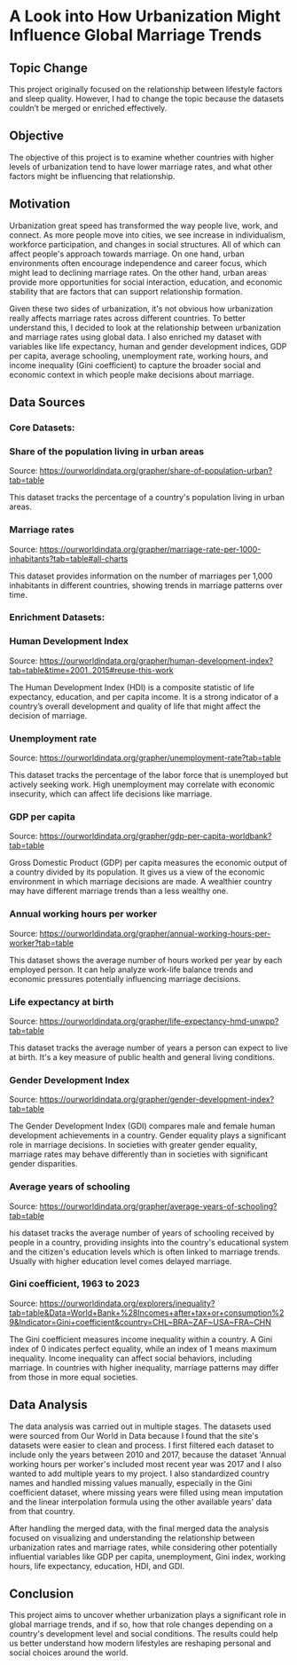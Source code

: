 # A Look into How Urbanization Might Influence Global Marriage Trends

## Topic Change
This project originally focused on the relationship between lifestyle factors and sleep quality. However, I had to change the topic because the datasets couldn’t be merged or enriched effectively.

## Objective
The objective of this project is to examine whether countries with higher levels of urbanization tend to have lower marriage rates, and what other factors might be influencing that relationship.

## Motivation
Urbanization great speed has transformed the way people live, work, and connect. As more people move into cities, we see increase in individualism, workforce participation, and changes in social structures. All of which can affect people's approach towards marriage. On one hand, urban environments often encourage independence and career focus, which might lead to declining marriage rates. On the other hand, urban areas provide more opportunities for social interaction, education, and economic stability that are factors that can support relationship formation.

Given these two sides of urbanization, it's not obvious how urbanization really affects marriage rates across different countries. To better understand this, I decided to look at the relationship between urbanization and marriage rates using global data. I also enriched my dataset with variables like life expectancy, human and gender development indices, GDP per capita, average schooling, unemployment rate, working hours, and income inequality (Gini coefficient) to capture the broader social and economic context in which people make decisions about marriage.

## Data Sources
### Core Datasets:
### Share of the population living in urban areas
Source: https://ourworldindata.org/grapher/share-of-population-urban?tab=table

This dataset tracks the percentage of a country's population living in urban areas. 


### Marriage rates
Source: https://ourworldindata.org/grapher/marriage-rate-per-1000-inhabitants?tab=table#all-charts

This dataset provides information on the number of marriages per 1,000 inhabitants in different countries, showing trends in marriage patterns over time.



### Enrichment Datasets:
### Human Development Index
Source: https://ourworldindata.org/grapher/human-development-index?tab=table&time=2001..2015#reuse-this-work

The Human Development Index (HDI) is a composite statistic of life expectancy, education, and per capita income. It is a strong indicator of a country’s overall development and quality of life that might affect the decision of marriage.


### Unemployment rate
Source: https://ourworldindata.org/grapher/unemployment-rate?tab=table

This dataset tracks the percentage of the labor force that is unemployed but actively seeking work. High unemployment may correlate with economic insecurity, which can affect life decisions like marriage.


### GDP per capita
Source: https://ourworldindata.org/grapher/gdp-per-capita-worldbank?tab=table

Gross Domestic Product (GDP) per capita measures the economic output of a country divided by its population. It gives us a view of the economic environment in which marriage decisions are made. A wealthier country may have different marriage trends than a less wealthy one.


### Annual working hours per worker
Source: https://ourworldindata.org/grapher/annual-working-hours-per-worker?tab=table

This dataset shows the average number of hours worked per year by each employed person. It can help analyze work-life balance trends and economic pressures potentially influencing marriage decisions.


### Life expectancy at birth
Source: https://ourworldindata.org/grapher/life-expectancy-hmd-unwpp?tab=table

This dataset tracks the average number of years a person can expect to live at birth. It's a key measure of public health and general living conditions.


### Gender Development Index
Source: https://ourworldindata.org/grapher/gender-development-index?tab=table

The Gender Development Index (GDI) compares male and female human development achievements in a country. Gender equality plays a significant role in marriage decisions. In societies with greater gender equality, marriage rates may behave differently than in societies with significant gender disparities.


### Average years of schooling
Source: https://ourworldindata.org/grapher/average-years-of-schooling?tab=table

his dataset tracks the average number of years of schooling received by people in a country, providing insights into the country's educational system and the citizen's education levels which is often linked to marriage trends. Usually with higher education level comes delayed marriage.


### Gini coefficient, 1963 to 2023
Source: https://ourworldindata.org/explorers/inequality?tab=table&Data=World+Bank+%28Incomes+after+tax+or+consumption%29&Indicator=Gini+coefficient&country=CHL~BRA~ZAF~USA~FRA~CHN

The Gini coefficient measures income inequality within a country. A Gini index of 0 indicates perfect equality, while an index of 1 means maximum inequality. Income inequality can affect social behaviors, including marriage. In countries with higher inequality, marriage patterns may differ from those in more equal societies.


## Data Analysis
The data analysis was carried out in multiple stages. The datasets used were sourced from Our World in Data because I found that the site's datasets were easier to clean and process. I first filtered each dataset to include only the years between 2010 and 2017, because the dataset 'Annual working hours per worker's included most recent year was 2017 and I also wanted to add multiple years to my project. I also standardized country names and handled missing values manually, especially in the Gini coefficient dataset, where missing years were filled using mean imputation and the linear interpolation formula using the other available years' data from that country. 

After handling the merged data, with the final merged data the analysis focused on visualizing and understanding the relationship between urbanization rates and marriage rates, while considering other potentially influential variables like GDP per capita, unemployment, Gini index, working hours, life expectancy, education, HDI, and GDI. 


## Conclusion
This project aims to uncover whether urbanization plays a significant role in global marriage trends, and if so, how that role changes depending on a country's development level and social conditions. The results could help us better understand how modern lifestyles are reshaping personal and social choices around the world. 
